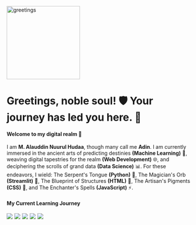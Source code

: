 <img src="img/knight.gif" alt="greetings" width="200">

# Greetings, noble soul! 🛡️ Your journey has led you here. 👋

<!--
**adinnhd/adinnhd** is a ✨ _special_ ✨ repository because its `README.md` (this file) appears on your GitHub profile.

Here are some ideas to get you started:

- 🔭 I’m currently working on ...
- 🌱 I’m currently learning ...
- 👯 I’m looking to collaborate on ...
- 🤔 I’m looking for help with ...
- 💬 Ask me about ...
- 📫 How to reach me: ...
- 😄 Pronouns: ...
- ⚡ Fun fact: ...
-->
#### Welcome to my digital realm 🏰 
I am **M. Alauddin Nuurul Hudaa**, though many call me **Adin**.
I am currently immersed in the ancient arts of predicting destinies **(Machine Learning)** 🤖, weaving digital tapestries for the realm **(Web Development)** 🌐, and deciphering the scrolls of grand data **(Data Science)** 📊. For these endeavors, I wield: The Serpent's Tongue **(Python)** 🐍, The Magician's Orb **(Streamlit)** 🚀, The Blueprint of Structures **(HTML)** 📝, The Artisan's Pigments **(CSS)** 🎨, and The Enchanter's Spells **(JavaScript)** ⚡.

#### My Current Learning Journey
<div style="display: flex; flex-wrap: wrap; gap: 5px;">
  <img src="https://img.shields.io/badge/HTML5-E34F26?style=for-the-badge&logo=html5&logoColor=white" />
  <img src="https://img.shields.io/badge/CSS3-1572B6?style=for-the-badge&logo=css3&logoColor=white" />
  <img src="https://img.shields.io/badge/JavaScript-323330?style=for-the-badge&logo=javascript&logoColor=F7DF1E" />
  <img src="https://img.shields.io/badge/Python-FFD43B?style=for-the-badge&logo=python&logoColor=blue" />
  <img src="https://img.shields.io/badge/Streamlit-FF4B4B?style=for-the-badge&logo=Streamlit&logoColor=white" />
</div>